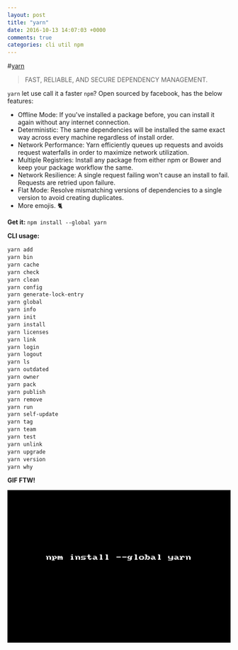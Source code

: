 ```yaml
---
layout: post
title: "yarn"
date: 2016-10-13 14:07:03 +0000
comments: true
categories: cli util npm
---
```


#[yarn](https://www.npmjs.com/package/yarn)
>FAST, RELIABLE, AND SECURE DEPENDENCY MANAGEMENT.

`yarn` let use call it a faster `npm`? Open sourced by facebook, has the below features:

* Offline Mode: If you've installed a package before, you can install it again without any internet connection.
* Deterministic: The same dependencies will be installed the same exact way across every machine regardless of install order.
* Network Performance: Yarn efficiently queues up requests and avoids request waterfalls in order to maximize network utilization.
* Multiple Registries: Install any package from either npm or Bower and keep your package workflow the same.
* Network Resilience: A single request failing won't cause an install to fail. Requests are retried upon failure.
* Flat Mode: Resolve mismatching versions of dependencies to a single version to avoid creating duplicates.
* More emojis. 🐈


__Get it:__ `npm install --global yarn`

__CLI usage:__


```sh
yarn add
yarn bin
yarn cache
yarn check
yarn clean
yarn config
yarn generate-lock-entry
yarn global
yarn info
yarn init
yarn install
yarn licenses
yarn link
yarn login
yarn logout
yarn ls
yarn outdated
yarn owner
yarn pack
yarn publish
yarn remove
yarn run
yarn self-update
yarn tag
yarn team
yarn test
yarn unlink
yarn upgrade
yarn version
yarn why
```

__GIF FTW!__

![yarn](/images/yarn/yarn.gif)
